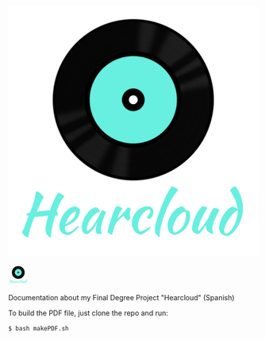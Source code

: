 ![](./images/logo_hearcloud_full.png)

<img src="./images/logo_hearcloud_full.png" width="40"/>

Documentation about my Final Degree Project "Hearcloud" (Spanish)

To build the PDF file, just clone the repo and run:

```bash
$ bash makePDF.sh
```
